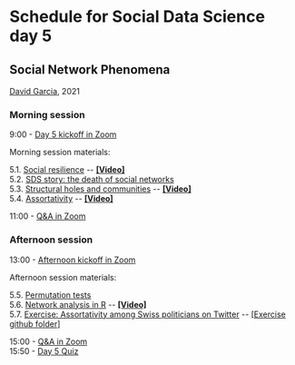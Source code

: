 # Schedule for Social Data Science day 5
## Social Network Phenomena

[David Garcia](http://dgarcia.eu), 2021

### Morning session
9:00 - [Day 5 kickoff in Zoom](https://ethz.zoom.us/s/95606086212)

Morning session materials:  

5.1. [Social resilience](https://dgarcia-eu.github.io/SocialDataScience/5_SocialNetworkPhenomena/051_SocialResilience/SocialResilience.html) -- [**[Video]**](https://moodle-app2.let.ethz.ch/pluginfile.php/1054254/mod_resource/content/1/051_SocialResilience.mp4)    
5.2. [SDS story: the death of social networks](https://dgarcia-eu.github.io/SocialDataScience/5_SocialNetworkPhenomena/052_SocialNetworkDeath/SocialNetworkDeath.html)  
5.3. [Structural holes and communities](https://dgarcia-eu.github.io/SocialDataScience/5_SocialNetworkPhenomena/053_StructuralHoles/StructuralHoles.html)  -- [**[Video]**](https://moodle-app2.let.ethz.ch/pluginfile.php/1054257/mod_resource/content/1/052_StructuralHoles.mp4)  
5.4. [Assortativity](https://dgarcia-eu.github.io/SocialDataScience/5_SocialNetworkPhenomena/054_Assortativity/Assortativity.html)  -- [**[Video]**](https://moodle-app2.let.ethz.ch/pluginfile.php/1054255/mod_resource/content/1/054_Assortativity.mp4)  

11:00 - [Q&A in Zoom](https://ethz.zoom.us/s/95606086212)

### Afternoon session

13:00 - [Afternoon kickoff in Zoom](https://ethz.zoom.us/s/95606086212)

Afternoon session materials:  

5.5. [Permutation tests](https://dgarcia-eu.github.io/SocialDataScience/5_SocialNetworkPhenomena/056_PermutationTests/PermutationTests)   
5.6. [Network analysis in R](https://dgarcia-eu.github.io/SocialDataScience/5_SocialNetworkPhenomena/057_Tidygraph2/tidygraph2.html)  -- [**[Video]**](https://moodle-app2.let.ethz.ch/pluginfile.php/1054258/mod_resource/content/1/057_Tidygraph2.mp4)  
5.7. [Exercise: Assortativity among Swiss politicians on Twitter](https://dgarcia-eu.github.io/SocialDataScience/5_SocialNetworkPhenomena/058_PoliticianAssortativity/PoliticianAssortativity.html) -- [[Exercise github folder]](https://github.com/dgarcia-eu/SocialDataScience/tree/master/5_SocialNetworkPhenomena/058_PoliticianAssortativity)  

15:00 - [Q&A in Zoom](https://ethz.zoom.us/s/95606086212)  
15:50 - [Day 5 Quiz](https://moodle-app2.let.ethz.ch/mod/quiz/view.php?id=547520)